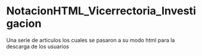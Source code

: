 # NotacionHTML_Vicerrectoria_Investigacion
Una serie de articulos los cuales se pasaron a su modo html para la descarga de los usuarios
